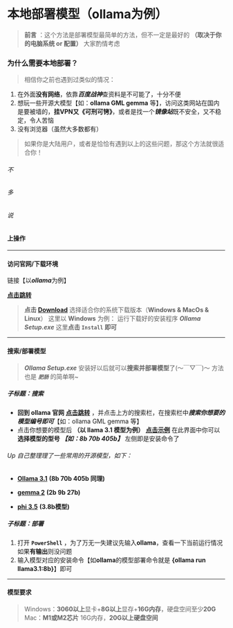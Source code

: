 # 本地部署模型（ollama为例）
>**前言** ：这个方法是部署模型最简单的方法，但不一定是最好的 **（取决于你的电脑系统 or 配置）** 大家酌情考虑
### 为什么需要本地部署？
>相信你之前也遇到过类似的情况：
1. 在外面**没有网络**，依靠***百度战神***查资料是不可能了，十分不便
2. 想玩一些开源大模型【如：**ollama GML gemma** 等】，访问这类网站在国内是要被墙的，**挂VPN又《可刑可铐》**，或者是找一个***镜像站***既不安全，又不稳定，令人苦恼
3. 没有浏览器（虽然大多数都有）
>如果你是大陆用户，或者是恰恰有遇到以上的这些问题，那这个方法就很适合你！
###### 不
###### 多
###### 说
#### 上操作

---

#### 访问官网/下载环境
链接【以***ollama***为例】

**[点击跳转](https://ollama.com/)**

>**点击 [Download](https://ollama.com/)**
选择适合你的系统下载版本（**Windows & MacOs & Linux**）
这里以 **Windows** 为例：
运行下载好的安装程序 ***Ollama Setup.exe*** 这里**点击 `Install` 即可**

---

#### 搜索/部署模型
>***Ollama Setup.exe*** 安装好以后就可以**搜索并部署模型**了(～￣▽￣)～
方法也是 ***`肥肠`*** 的简单啊~
##### 子标题：搜索
- **回到 ollama 官网** **[点击跳转](https://ollama.com/)** ，并点击上方的搜索栏，在搜索栏中***搜索你想要的模型编号即可***【如：ollama GML gemma 等】
- 点击你想要的模型后 **（以 llama 3.1 模型为例）** **[点击示例](https://ollama.com/library/llama3.1)** 在此界面中你可以**选择模型的型号 *【如：8b 70b 405b】*** 左侧即是安装命令了
###### Up 自己整理理了一些常用的开源模型，如下：
-  **[Ollama 3.1](https://ollama.com/library/llama3.1:8b)** **(8b 70b 405b 同理)**

-  **[gemma 2](https://ollama.com/library/gemma2)** **(2b 9b 27b)**

-  **[phi 3.5](https://ollama.com/library/phi3.5)** **(3.8b模型)**

##### 子标题：部署
1. 打开 **`PowerShell`** ，为了万无一失建议先输入**ollama**，查看一下当前运行情况如果**有输出**则没问题
2. 输入模型对应的安装命令【如**ollama**的模型部署命令就是 **{ollama run llama3.1:8b}**】即可

---

#### 模型要求
>Windows：**3060以上**显卡+**8G以上**显存+**16G内存**，硬盘空间至少**20G**
Mac：**M1或M2芯片** 16G内存，**20G以上硬盘空间**